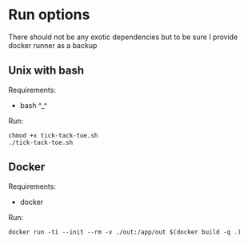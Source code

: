 # Run options

There should not be any exotic dependencies but to be sure I provide docker runner as a backup

## Unix with bash

Requirements:
 - bash ^_^

Run:
```shell
chmod +x tick-tack-toe.sh
./tick-tack-toe.sh
```

## Docker

Requirements:
  - docker

Run:
```shell
docker run -ti --init --rm -v ./out:/app/out $(docker build -q .)
```

